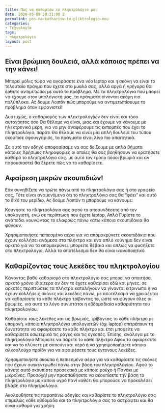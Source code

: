 ```yaml
---
title: Πως να καθαρίσω το πληκτρολόγιο μου
date: 2020-05-09 20:31:00 Z
permalink: pos-na-katharisw-to-pliktrologio-mou
categories:
- Τεχνολογία
tags:
- πληκτρολόγια
layout: post
---
```


## Είναι βρώμικη δουλειά,  αλλά κάποιος πρέπει να την κάνει! 

Μπορεί μόλις τώρα να αγοράσετε ένα νέο laptop και η σκόνη να είναι το τελευταίο πράγμα που έχετε στο μυαλό σας, αλλά αργά ή γρήγορα θα έρθετε αντιμέτωποι με αυτό το πρόβλημα.
Με τα πληκτρολόγια που μπορεί να έχουμε στον υπολογιστή μας, τα πράγματα γίνονται ακόμη πιο πολύπλοκα.  Ας δούμε Λοιπόν πώς μπορούμε να αντιμετωπίσουμε το πρόβλημα όταν εμφανιστεί!

Δυστυχώς,  ο καθαρισμός των πληκτρολογίων  δεν είναι και τόσο αυτονόητος όσο Θα θέλαμε να είναι, μιας και έχουμε να κάνουμε με ηλεκτρονικά μέρη,  για να μην αναφέρουμε τις εκπομπές που έχει το πληκτρολόγιο.  παρότι Θα θέλαμε να είναι μία απλή δουλειά του τύπου σκούπισε σφουγγάρισε,  τα πράγματα είναι λίγο πιο απαιτητικά.

Σε αυτό τον οδηγό αποφασίσαμε  να σας δείξουμε με απλά βήματα κάποιες Χρήσιμες πληροφορίες οι οποίες θα σας βοηθήσουν να κρατήσετε καθαρό το πληκτρολόγιο σας.  με αυτό τον τρόπο πόσοι βρωμιά και αν παρουσιαστεί θα ξέρετε πώς να το καθαρίσετε.

## Αφαίρεση μικρών σκουπιδιών!

Εάν  συνηθίζετε να τρώτε πάνω από το πληκτρολόγιο σας ή στο γραφείο σας,  Τότε είναι αναμενόμενο ότι το πληκτρολόγιο σας θα “φάει”  και αυτό το δικό του μερίδιο.  Ας δούμε Λοιπόν τι μπορούμε να κάνουμε:

Kουνήστε το πληκτρολόγιο σας αφού το αποσυνδέσετε από τον υπολογιστή, ενώ σε περίπτωση που έχετε laptop,  Απλά Γυρίστε το ανάποδα.  κουνώντας το ελαφρώς πάνω κάτω κάποια  σκουπιδάκια θα φύγουν.

Xρησιμοποιήστε πεπιεσμένο αέρα για να απομακρύνετε σκουπιδάκια που έχουν κολλήσει ανάμεσα στα πλήκτρα και ένα απλό κούνημα δεν είναι αρκετό για να τα απομακρύνει.  μπορείτε Βέβαια και απλώς να φυσήξετε στο πληκτρολόγιο,  Αλλά το αποτέλεσμα δεν θα είναι ικανοποιητικό.

## Καθαρίζοντας τους λεκέδες του πληκτρολογίου

Kάνοντας βαθύ καθαρισμό στο πληκτρολόγιο σας μπορεί να απαιτήσει αρκετό χρόνο ιδιαίτερα αν δεν το έχετε καθαρίσει εδώ και μήνες.  σε αρκετές περιπτώσεις τα πλήκτρα καταλήγουν να γίνονται κιτρινωπά ή να έχουν  κολλήσεις σκόνες και λεκέδες πάνω,  με αποτέλεσμα να χρειάζεται να καθαρίσετε το κάθε πλήκτρο τρίβοντας το, ώστε να φύγουν  όλες οι βρωμιές.  για αυτό το λόγο συνιστάται η εβδομαδιαία καθαριότητα του πληκτρολογίου.

Kαθαρίστε τους λεκέδες και τις βρωμιές,  τρίβοντας το κάθε πλήκτρο με υπομονή.  κάποια πληκτρολόγια υπολογιστών (όχι laptop)  επιτρέπουν τη δυνατότητα να αφαιρέσετε το κάθε πλήκτρο και έτσι  μπορείτε να καθαρίσετε εσωτερικά τις ράγες και τις εγκοπές. Επίσης,  ανάλογα με το πληκτρολόγιο Μπορείτε να πάρετε το κάθε πλήκτρο Αφού το αφαιρέσετε και να το πλύνετε με σαπούνι και νερό ή να χρησιμοποιήσετε κάποιο αλκοολούχο προϊόν για να αφαιρέσετε τους έντονους λεκέδες.

Xρησιμοποιήστε σκούπα ή πεπιεσμένο αέρα για να καθαρίσετε τις σκόνες που έχουν συγκεντρωθεί πάνω στην βάση του πληκτρολογίου.  Αφού το κάνετε αυτό σκουπίστε προσεκτικά με κάποιο ρούχο ή Πανάκι με μικροΐνες. Προσοχή!  μην προσπαθήσετε να σκουπίσετε την βάση το πληκτρολόγιο με κάποιο υγρό πανί καθότι θα μπορούσε να προκαλέσει βλάβη στο πληκτρολόγιο.

Ακολουθήστε τις παραπάνω οδηγίες και καθαρίστε το πληκτρολόγιο σας επιμελώς κάθε εβδομάδα και  το πληκτρολόγιο σας το αστράφτει και θα είναι καθαρό για χρήση.
